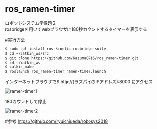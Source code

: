 # ros_ramen-timer
ロボットシステム学課題２  
rosbridgeを用いてwebブラウザに180秒カウントするタイマーを表示する

#実行方法
```bash
$ sudo apt install ros-kinetic-rosbridge-suite
$ cd ~/catkin_ws/src
$ git clone https://github.com/Kazuma0716/ros_ramen-timer.git
$ cd ~/catkin_ws
$ catkin_make
$ roslaunch ros_ramen-timer ramen-timer.launch
```
インターネットブラウザで$ http://(ラズパイのIPアドレス):8000 にアクセス


![ramen-timer1](https://user-images.githubusercontent.com/38623336/51949798-59eb2d80-2471-11e9-990d-2535f113d7fb.png)

180カウントして停止

![ramen-timer2](https://user-images.githubusercontent.com/38623336/51949799-59eb2d80-2471-11e9-877b-ec59e5466762.png)

#参考
https://github.com/ryuichiueda/robosys2018
